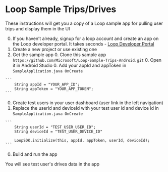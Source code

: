 # Loop Sample Trips/Drives

These instructions will get you a copy of a Loop sample app for pulling user trips and display them in the UI

  0. If you haven’t already, signup for a loop account and create an app on the Loop developer portal. It takes seconds - [Loop Developer Portal](https://developer.dev.loop.ms)
  0. Create a new project or use existing one
  0. Get the sample app
    0. Clone this sample app `https://github.com/Microsoft/Loop-Sample-Trips-Android.git`
    0. Open it in Android Studio
    0. Add your appId and appToken in `SampleApplication.java OnCreate`

    ```
        String appId = "YOUR_APP_ID";
        String appToken = "YOUR_APP_TOKEN";
    ```
  0. Create test users in your user dashboard (user link in the left navigation)
  0. Replace the userId and deviceId with your test user id and device id in `SampleApplication.java OnCreate`

    ```
        String userId = "TEST_USER_USER_ID";
        String deviceId = "TEST_USER_DEVICE_ID"
        
        LoopSDK.initialize(this, appId, appToken, userId, deviceId);
    ```
  0. Build and run the app

You will see test user's drives data in the app
